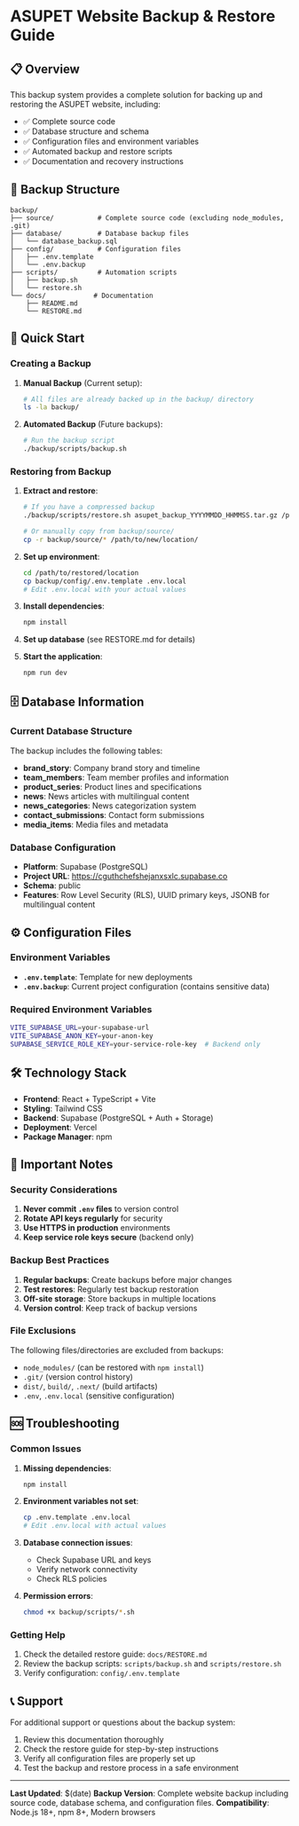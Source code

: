 # ASUPET Website Backup & Restore Guide

## 📋 Overview

This backup system provides a complete solution for backing up and restoring the ASUPET website, including:

- ✅ Complete source code
- ✅ Database structure and schema
- ✅ Configuration files and environment variables
- ✅ Automated backup and restore scripts
- ✅ Documentation and recovery instructions

## 📁 Backup Structure

```
backup/
├── source/           # Complete source code (excluding node_modules, .git)
├── database/         # Database backup files
│   └── database_backup.sql
├── config/           # Configuration files
│   ├── .env.template
│   └── .env.backup
├── scripts/          # Automation scripts
│   ├── backup.sh
│   └── restore.sh
└── docs/            # Documentation
    ├── README.md
    └── RESTORE.md
```

## 🚀 Quick Start

### Creating a Backup

1. **Manual Backup** (Current setup):
   ```bash
   # All files are already backed up in the backup/ directory
   ls -la backup/
   ```

2. **Automated Backup** (Future backups):
   ```bash
   # Run the backup script
   ./backup/scripts/backup.sh
   ```

### Restoring from Backup

1. **Extract and restore**:
   ```bash
   # If you have a compressed backup
   ./backup/scripts/restore.sh asupet_backup_YYYYMMDD_HHMMSS.tar.gz /path/to/restore
   
   # Or manually copy from backup/source/
   cp -r backup/source/* /path/to/new/location/
   ```

2. **Set up environment**:
   ```bash
   cd /path/to/restored/location
   cp backup/config/.env.template .env.local
   # Edit .env.local with your actual values
   ```

3. **Install dependencies**:
   ```bash
   npm install
   ```

4. **Set up database** (see RESTORE.md for details)

5. **Start the application**:
   ```bash
   npm run dev
   ```

## 🗄️ Database Information

### Current Database Structure

The backup includes the following tables:

- **brand_story**: Company brand story and timeline
- **team_members**: Team member profiles and information
- **product_series**: Product lines and specifications
- **news**: News articles with multilingual content
- **news_categories**: News categorization system
- **contact_submissions**: Contact form submissions
- **media_items**: Media files and metadata

### Database Configuration

- **Platform**: Supabase (PostgreSQL)
- **Project URL**: https://cguthchefshejanxsxlc.supabase.co
- **Schema**: public
- **Features**: Row Level Security (RLS), UUID primary keys, JSONB for multilingual content

## ⚙️ Configuration Files

### Environment Variables

- **`.env.template`**: Template for new deployments
- **`.env.backup`**: Current project configuration (contains sensitive data)

### Required Environment Variables

```bash
VITE_SUPABASE_URL=your-supabase-url
VITE_SUPABASE_ANON_KEY=your-anon-key
SUPABASE_SERVICE_ROLE_KEY=your-service-role-key  # Backend only
```

## 🛠️ Technology Stack

- **Frontend**: React + TypeScript + Vite
- **Styling**: Tailwind CSS
- **Backend**: Supabase (PostgreSQL + Auth + Storage)
- **Deployment**: Vercel
- **Package Manager**: npm

## 📝 Important Notes

### Security Considerations

1. **Never commit `.env` files** to version control
2. **Rotate API keys regularly** for security
3. **Use HTTPS in production** environments
4. **Keep service role keys secure** (backend only)

### Backup Best Practices

1. **Regular backups**: Create backups before major changes
2. **Test restores**: Regularly test backup restoration
3. **Off-site storage**: Store backups in multiple locations
4. **Version control**: Keep track of backup versions

### File Exclusions

The following files/directories are excluded from backups:
- `node_modules/` (can be restored with `npm install`)
- `.git/` (version control history)
- `dist/`, `build/`, `.next/` (build artifacts)
- `.env`, `.env.local` (sensitive configuration)

## 🆘 Troubleshooting

### Common Issues

1. **Missing dependencies**:
   ```bash
   npm install
   ```

2. **Environment variables not set**:
   ```bash
   cp .env.template .env.local
   # Edit .env.local with actual values
   ```

3. **Database connection issues**:
   - Check Supabase URL and keys
   - Verify network connectivity
   - Check RLS policies

4. **Permission errors**:
   ```bash
   chmod +x backup/scripts/*.sh
   ```

### Getting Help

1. Check the detailed restore guide: `docs/RESTORE.md`
2. Review the backup scripts: `scripts/backup.sh` and `scripts/restore.sh`
3. Verify configuration: `config/.env.template`

## 📞 Support

For additional support or questions about the backup system:

1. Review this documentation thoroughly
2. Check the restore guide for step-by-step instructions
3. Verify all configuration files are properly set up
4. Test the backup and restore process in a safe environment

---

**Last Updated**: $(date)
**Backup Version**: Complete website backup including source code, database schema, and configuration files.
**Compatibility**: Node.js 18+, npm 8+, Modern browsers